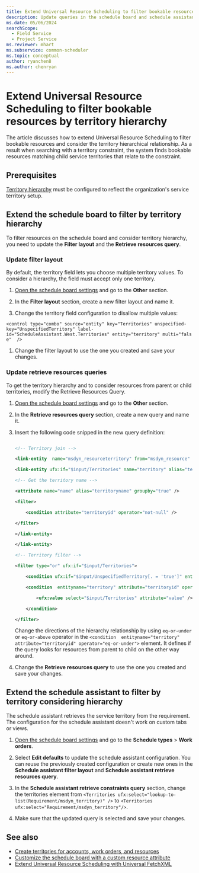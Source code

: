```yaml
---
title: Extend Universal Resource Scheduling to filter bookable resources by territory hierarchy
description: Update queries in the schedule board and schedule assistant configuration to use territory hierarchies.
ms.date: 05/06/2024
searchScope: 
  - Field Service
  - Project Service
ms.reviewer: mhart
ms.subservice: common-scheduler
ms.topic: conceptual
author: ryanchen8
ms.author: chenryan
---
```


# Extend Universal Resource Scheduling to filter bookable resources by territory hierarchy

The article discusses how to extend Universal Resource Scheduling to filter bookable resources and consider the territory hierarchical relationship. As a result when searching with a territory constraint, the system finds bookable resources matching child service territories that relate to the constraint.

## Prerequisites

[Territory hierarchy](../../field-service/set-up-territories.md) must be configured to reflect the organization's service territory setup. 

## Extend the schedule board to filter by territory hierarchy

To filter resources on the schedule board and consider territory hierarchy, you need to update the **Filter layout** and the **Retrieve resources query**.

### Update filter layout

By default, the territory field lets you choose multiple territory values. To consider a hierarchy, the field must accept only one territory.

1. [Open the schedule board settings](../schedule-board-tab-settings.md#board-settings) and go to the **Other** section.

1. In the **Filter layout** section, create a new filter layout and name it.

1. Change the territory field configuration to disallow multiple values:

  `<control type="combo" source="entity" key="Territories" unspecified-key="UnspecifiedTerritory" label-id="ScheduleAssistant.West.Territories" entity="territory" multi="false"  />`

1. Change the filter layout to use the one you created and save your changes.

### Update retrieve resources queries

To get the territory hierarchy and to consider resources from parent or child territories, modify the Retrieve Resources Query.

1. [Open the schedule board settings](../schedule-board-tab-settings.md#board-settings) and go to the **Other** section.

1. In the **Retrieve resources query** section, create a new query and name it.

1. Insert the following code snipped in the new query definition:

      ```XML
      
      <!-- Territory join --> 

      <link-entity  name="msdyn_resourceterritory" from="msdyn_resource" to="bookableresourceid"  link-type="outer"> 

      <link-entity ufx:if="$input/Territories" name="territory" alias="territory" link-type="inner" to="msdyn_territory" from="territoryid"> 

      <!-- Get the territory name --> 

      <attribute name="name" alias="territoryname" groupby="true" /> 

      <filter> 

          <condition attribute="territoryid" operator="not-null" /> 

      </filter> 

      </link-entity> 

      </link-entity> 

      <!-- Territory filter --> 

      <filter type="or" ufx:if="$input/Territories"> 

          <condition ufx:if="$input/UnspecifiedTerritory[. = 'true']" entityname="territory" attribute="territoryid" operator="null" /> 

          <condition  entityname="territory" attribute="territoryid" operator="eq-or-under"> 

              <ufx:value select="$input/Territories" attribute="value" /> 

          </condition> 

      </filter>
      ```

   Change the directions of the hierarchy relationship by using `eq-or-under` or `eq-or-above` operator in the `<condition  entityname="territory" attribute="territoryid" operator="eq-or-under">` element. It defines if the query looks for resources from parent to child on the other way around.

1. Change the **Retrieve resources query** to use the one you created and save your changes.

## Extend the schedule assistant to filter by territory considering hierarchy

The schedule assistant retrieves the service territory from the requirement. The configuration for the schedule assistant doesn't work on custom tabs or views. 

1. [Open the schedule board settings](../schedule-board-tab-settings.md#board-settings) and go to the **Schedule types** > **Work orders**.

1. Select **Edit defaults** to update the schedule assistant configuration. You can reuse the previously created configuration or create new ones in the **Schedule assistant filter layout** and **Schedule assistant retrieve resources query**.  

1. In the **Schedule assistant retrieve constraints query** section, change the territories element from `<Territories ufx:select="lookup-to-list(Requirement/msdyn_territory)" />` to `<Territories ufx:select="Requirement/msdyn_territory"/>`.

1. Make sure that the updated query is selected and save your changes.

## See also

- [Create territories for accounts, work orders, and resources](../../field-service/set-up-territories.md)
- [Customize the schedule board with a custom resource attribute](../../field-service/extend-schedule-board-custom-resource-attribute.md)
- [Extend Universal Resource Scheduling with Universal FetchXML](universal-fetchxml.md)